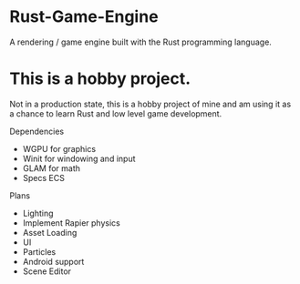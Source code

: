 # Rust-Game-Engine
A rendering / game engine built with the Rust programming language.

# This is a hobby project.
Not in a production state, this is a hobby project of mine and am using it as a chance to learn Rust and low level game development.

Dependencies
 - WGPU for graphics 
 - Winit for windowing and input
 - GLAM for math
 - Specs ECS

Plans 
 - Lighting
 - Implement Rapier physics
 - Asset Loading
 - UI
 - Particles
 - Android support
 - Scene Editor
 
